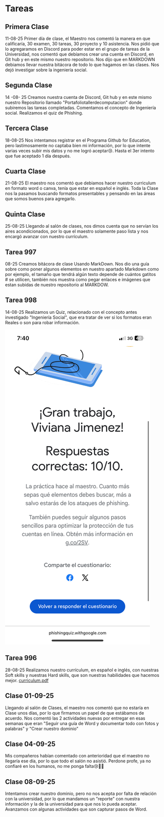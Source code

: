 # Tareas

## Primera Clase

11-08-25
Primer día de clase, el Maestro nos comentó la manera en que calificaría, 30 examen, 30 tareas, 30 proyecto y 10 asistencia.
Nos pidió que lo agregaramos en Discord para poder estar en el grupo de tareas de la Universidad, nos comentó que debíamos crear una cuenta en Discord, en Git hub y en este mismo nuestro repositorio. Nos dijo que en MARKDOWN debiamos llevar nuestra bitácora de todo lo que hagamos en las clases. Nos dejó investigar sobre la ingeniería social.

## Segunda Clase 

14 -08- 25
Creamos nuestra cuenta de Discord, Git hub y en este mismo nuestro Repositorio llamado "Portafoliotallerdecomputacion" donde subiremos las tareas completadas.
Comentamos el concepto de Ingeniería social. Realizamos el quiz de Phishing.

## Tercera Clase

18-08-25
Nos intentamos registrar en el Programa Github for Education, pero lastimosamente no captaba bien mi información, por lo que intente varias veces subir mis datos y no me logró aceptar😢. Hasta el 3er intento que fue aceptado 1 día después.

## Cuarta Clase

21-08-25
El maestro nos comentó que debiamos hacer nuestro curriculum en formato word o canva, tenía que estar en español e inglés. Toda la Clase nos la pasamos buscando formatos presentables y pensando en las áreas que somos buenos para agregarlo.

## Quinta Clase

25-08-25
Llegando al salón de clases, nos dimos cuenta que no servían los aires acondicionados, por lo que el maestro solamente paso lista y nos encargó avanzar con nuestro currículum. 
## Tarea 997

08-25 Creamos bitácora de clase Usando MarkDown.
Nos dio una guía sobre como poner algunos elementos en nuestro apartado Markdown como por ejemplo, el tamaño que tendrá algún texto depende de cuántos gatitos # se utilicen, también nos muestra como pegar enlaces e imágenes que estan subidas de nuestro repositorio al MARKDOW.


## Tarea 998
14-08-25 Realizamos un Quiz, relacionado con el concepto antes investigado "Ingeniería Social", que era tratar de ver si los formatos eran Reales o son para robar información.

![alt text](Tareadephishing.png)


## Tarea 996 
28-08-25 Realizamos nuestro currículum, en español e inglés, con nuestras Soft skills y nuestras Hard skills, que son nuestras habilidades que hacemos mejor.
[curriculum.pdf](https://github.com/user-attachments/files/22077966/curriculum.pdf)

## Clase 01-09-25

Llegando al salón de Clases, el maestro nos comentó que no estaría en Clase unos días, por lo que firmamos un papel de que estábamos de acuerdo. Nos comentó las 2 actividades nuevas por entregar en esas semanas que eran "Seguir una guía de Word y documentar todo con fotos y palabras" y "Crear nuestro dominio" 

## Clase 04-09-25

Mis compañeros habían comentado con anterioridad que el maestro
no llegaría ese día, por lo que todo el salón no asistió.
Perdone profe, ya no confiaré en los humanos, no me ponga falta😢🙏🏽
 
## Clase 08-09-25

Intentamos crear nuestro dominio, pero no nos acepta por falta de relación con la universidad, por lo que mandamos un "reporte" con nuestra información y la de la universidad para que nos lo pueda aceptar.
Avanzamos con algunas actividades que son capturar pasos de Word.